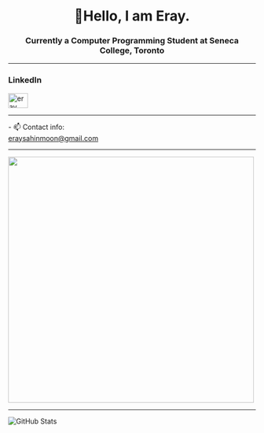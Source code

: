 <h1 align="center">👾Hello, I am Eray.</h1>
<h3 align="center">Currently a Computer Programming Student at Seneca College, Toronto</h3>
<hr>
<h3 align="left">LinkedIn</h3>
<a href="https://linkedin.com/in/eraysahin06" target="blank"><img src="https://raw.githubusercontent.com/rahuldkjain/github-profile-readme-generator/master/src/images/icons/Social/linked-in-alt.svg" alt="eray sahin" height="30" width="40" /></a><br/>
<hr>
- 📫 Contact info:<br> <a href="mailto:eraysahinmoon@gmail.com">eraysahinmoon@gmail.com</a>
<hr>
<img src="https://holopin.me/@eraysahin06" width="500px"/>
<hr>

![GitHub Stats](https://github-readme-stats.vercel.app/api?username=eraysahin06&hide=stars,contribs,issues&theme=dark)
